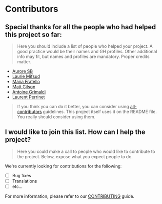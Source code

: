 # Contributors

## Special thanks for all the people who had helped this project so far:

> Here you should include a list of people who helped your project. A good practice would be their names and GH profiles. Other additional info may fit, but names and profiles are mandatory. Proper credits matter.

* [Aurore SB](https://github.com/AuroreSB)
* [Laurie Mifsud](https://github.com/Laurie-Mifsud)
* [Maria Fratello](https://github.com/mariafratello)
* [Matt Gilson](https://github.com/MatthieuGilson)
* [Antoine Grimaldi](https://github.com/AntoineGrimaldi)
* [Laurent Perrinet](https://laurentperrinet.github.io)

> If you think you can do it better, you can consider using [all-contributors](https://github.com/kentcdodds/all-contributors/) guidelines. This project itself uses it on the README file. You really should consider using them.

## I would like to join this list. How can I help the project?

> Here you could make a call to people who would like to contribute to the project. Below, expose what you expect people to do.

We're currently looking for contributions for the following:

- [ ] Bug fixes
- [ ] Translations
- [ ] etc...

For more information, please refer to our [CONTRIBUTING](CONTRIBUTING.md) guide.